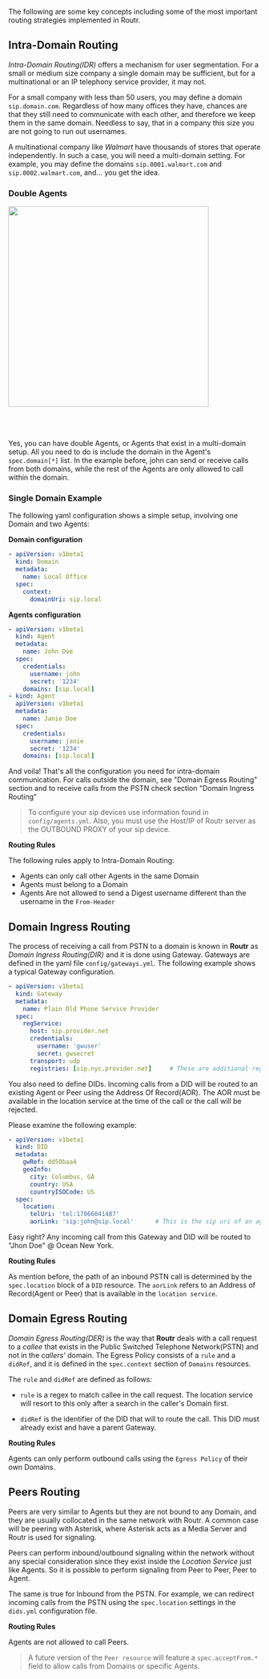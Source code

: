 The following are some key concepts including some of the most important routing strategies implemented in Routr.

## Intra-Domain Routing

_Intra-Domain Routing(IDR)_ offers a mechanism for user segmentation. For a small or medium size company a single domain may be sufficient, but for a multinational or an IP telephony service provider, it may not.

For a small company with less than 50 users, you may define a domain `sip.domain.com`. Regardless of how many offices they have, chances are that they still need to communicate with each other, and therefore we keep them in the same domain. Needless to say, that in a company this size you are not going to run out usernames.

A multinational company like _Walmart_ have thousands of stores that operate independently. In such a case, you will need a multi-domain setting. For example, you may define the domains `sip.0001.walmart.com` and `sip.0002.walmart.com`, and... you get the idea.

### Double Agents

<img src="https://raw.githubusercontent.com/wiki/fonoster/routr/images/double_agent.png" width=400 style="margin-bottom: 50px">
<br>

Yes, you can have double Agents, or Agents that exist in a multi-domain setup. All you need to do is include the domain in the Agent's `spec.domain[*]` list. In the example before, john can send or receive calls from both domains, while the rest of the Agents are only allowed to call within the domain.

### Single Domain Example

The following yaml configuration shows a simple setup, involving one Domain and two Agents:

**Domain configuration**

```yaml
- apiVersion: v1beta1
  kind: Domain
  metadata:
    name: Local Office
  spec:
    context:
      domainUri: sip.local
```

**Agents configuration**

```yaml
- apiVersion: v1beta1
  kind: Agent
  metadata:
    name: John Doe
  spec:
    credentials:
      username: john
      secret: '1234'
    domains: [sip.local]
- kind: Agent
  apiVersion: v1beta1
  metadata:
    name: Janie Doe
  spec:
    credentials:
      username: janie
      secret: '1234'
    domains: [sip.local]
```

And voila! That's all the configuration you need for intra-domain communication. For calls outside the domain, see "Domain Egress Routing" section and to receive calls from the PSTN check section "Domain Ingress Routing"

> To configure your sip devices use information found in `config/agents.yml`. Also, you must use the Host/IP of Routr server as
> the OUTBOUND PROXY of your sip device.

**Routing Rules**

The following rules apply to Intra-Domain Routing:

- Agents can only call other Agents in the same Domain
- Agents must belong to a Domain
- Agents Are not allowed to send a Digest username different than the username in the `From-Header`

## Domain Ingress Routing

The process of receiving a call from PSTN to a domain is known in **Routr** as _Domain Ingress Routing(DIR)_ and it is done using Gateway. Gateways are defined in the yaml file `config/gateways.yml`. The following example shows a typical Gateway configuration.

```yaml
- apiVersion: v1beta1
  kind: Gateway
  metadata:
    name: Plain Old Phone Service Provider
  spec:
    regService:
      host: sip.provider.net
      credentials:
        username: 'gwuser'
        secret: gwsecret
      transport: udp
      registries: [sip.nyc.provider.net]     # These are additional registrars within the provider's network
```

You also need to define DIDs. Incoming calls from a DID will be routed to an existing Agent or Peer using the Address Of Record(AOR). The AOR must be available in the location service at the time of the call or the call will be rejected.

Please examine the following example:

```yaml
- apiVersion: v1beta1
  kind: DID
  metadata:
    gwRef: dd50baa4
    geoInfo:
      city: Columbus, GA
      country: USA
      countryISOCode: US
  spec:
    location:
      telUri: 'tel:17066041487'
      aorLink: 'sip:john@sip.local'      # This is the sip uri of an agent that is expected to be logged in
```

Easy right? Any incoming call from this Gateway and DID will be routed to "Jhon Doe" @ Ocean New York.

**Routing Rules**

As mention before, the path of an inbound PSTN call is determined by the `spec.location` block of a `DID` resource.
The `aorLink` refers to an Address of Record(Agent or Peer) that is available in the `location service`.

## Domain Egress Routing

_Domain Egress Routing(DER)_ is the way that **Routr** deals with a call request to a _callee_ that exists in the Public Switched Telephone Network(PSTN) and not in the _callers'_ domain. The Egress Policy consists of a `rule` and a `didRef`, and it is defined in the `spec.context` section of `Domains` resources.

The `rule` and `didRef` are defined as follows:

* `rule` is a regex to match callee in the call request. The location service will resort to this only after a search in the caller's Domain first.

* `didRef` is the identifier of the DID that will to route the call. This DID must already exist and have a parent Gateway.

**Routing Rules**

Agents can only perform outbound calls using the `Egress Policy` of their own Domains.

## Peers Routing

Peers are very similar to Agents but they are not bound to any Domain, and they are usually collocated in the same network with Routr. A common case will be peering with Asterisk, where Asterisk acts as a Media Server and Routr is used for signaling.

Peers can perform inbound/outbound signaling within the network without any special consideration since they exist inside the _Location Service_ just like Agents. So it is possible to perform signaling from Peer to Peer, Peer to Agent.

The same is true for Inbound from the PSTN. For example, we can redirect incoming calls from the PSTN using the `spec.location` settings in the `dids.yml` configuration file.

**Routing Rules**

Agents are not allowed to call Peers.

> A future version of the `Peer resource` will feature a `spec.acceptFrom.*` field to allow calls from Domains or specific Agents.
